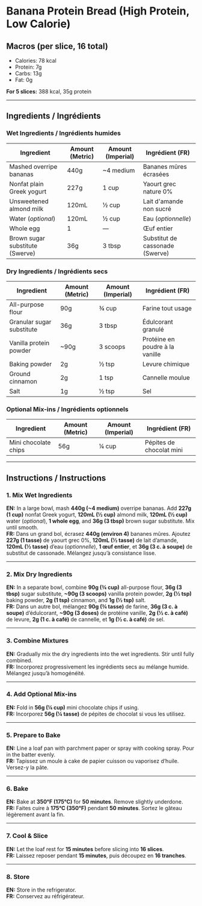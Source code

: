 # Banana Protein Bread (High Protein, Low Calorie)

## Macros (per slice, 16 total)
- Calories: 78 kcal  
- Protein: 7g  
- Carbs: 13g  
- Fat: 0g  

**For 5 slices:** 388 kcal, 35g protein

---

## Ingredients / Ingrédients

### Wet Ingredients / Ingrédients humides

| Ingredient | Amount (Metric) | Amount (Imperial) | Ingrédient (FR) |
|------------|------------------|--------------------|------------------|
| Mashed overripe bananas | 440g | ~4 medium | Bananes mûres écrasées |
| Nonfat plain Greek yogurt | 227g | 1 cup | Yaourt grec nature 0% |
| Unsweetened almond milk | 120mL | ½ cup | Lait d'amande non sucré |
| Water (*optional*) | 120mL | ½ cup | Eau (*optionnelle*) |
| Whole egg | 1 | — | Œuf entier |
| Brown sugar substitute (Swerve) | 36g | 3 tbsp | Substitut de cassonade (Swerve) |

### Dry Ingredients / Ingrédients secs

| Ingredient | Amount (Metric) | Amount (Imperial) | Ingrédient (FR) |
|------------|------------------|--------------------|------------------|
| All-purpose flour | 90g | ¾ cup | Farine tout usage |
| Granular sugar substitute | 36g | 3 tbsp | Édulcorant granulé |
| Vanilla protein powder | ~90g | 3 scoops | Protéine en poudre à la vanille |
| Baking powder | 2g | ½ tsp | Levure chimique |
| Ground cinnamon | 2g | 1 tsp | Cannelle moulue |
| Salt | 1g | ½ tsp | Sel |

### Optional Mix-ins / Ingrédients optionnels

| Ingredient | Amount (Metric) | Amount (Imperial) | Ingrédient (FR) |
|------------|------------------|--------------------|------------------|
| Mini chocolate chips | 56g | ¼ cup | Pépites de chocolat mini |

---

## Instructions / Instructions

### 1. Mix Wet Ingredients  
**EN:** In a large bowl, mash **440g (~4 medium)** overripe bananas. Add **227g (1 cup)** nonfat Greek yogurt, **120mL (½ cup)** almond milk, **120mL (½ cup)** water (*optional*), **1 whole egg**, and **36g (3 tbsp)** brown sugar substitute. Mix until smooth.  
**FR:** Dans un grand bol, écrasez **440g (environ 4)** bananes mûres. Ajoutez **227g (1 tasse)** de yaourt grec 0%, **120mL (½ tasse)** de lait d’amande, **120mL (½ tasse)** d’eau (*optionnelle*), **1 œuf entier**, et **36g (3 c. à soupe)** de substitut de cassonade. Mélangez jusqu’à consistance lisse.

---

### 2. Mix Dry Ingredients  
**EN:** In a separate bowl, combine **90g (¾ cup)** all-purpose flour, **36g (3 tbsp)** sugar substitute, **~90g (3 scoops)** vanilla protein powder, **2g (½ tsp)** baking powder, **2g (1 tsp)** cinnamon, and **1g (½ tsp)** salt.  
**FR:** Dans un autre bol, mélangez **90g (¾ tasse)** de farine, **36g (3 c. à soupe)** d’édulcorant, **~90g (3 doses)** de protéine vanille, **2g (½ c. à café)** de levure, **2g (1 c. à café)** de cannelle, et **1g (½ c. à café)** de sel.

---

### 3. Combine Mixtures  
**EN:** Gradually mix the dry ingredients into the wet ingredients. Stir until fully combined.  
**FR:** Incorporez progressivement les ingrédients secs au mélange humide. Mélangez jusqu’à homogénéité.

---

### 4. Add Optional Mix-ins  
**EN:** Fold in **56g (¼ cup)** mini chocolate chips if using.  
**FR:** Incorporez **56g (¼ tasse)** de pépites de chocolat si vous les utilisez.

---

### 5. Prepare to Bake  
**EN:** Line a loaf pan with parchment paper or spray with cooking spray. Pour in the batter evenly.  
**FR:** Tapissez un moule à cake de papier cuisson ou vaporisez d’huile. Versez-y la pâte.

---

### 6. Bake  
**EN:** Bake at **350°F (175°C)** for **50 minutes**. Remove slightly underdone.  
**FR:** Faites cuire à **175°C (350°F)** pendant **50 minutes**. Sortez le gâteau légèrement avant la fin.

---

### 7. Cool & Slice  
**EN:** Let the loaf rest for **15 minutes** before slicing into **16 slices**.  
**FR:** Laissez reposer pendant **15 minutes**, puis découpez en **16 tranches**.

---

### 8. Store  
**EN:** Store in the refrigerator.  
**FR:** Conservez au réfrigérateur.
